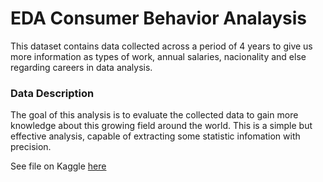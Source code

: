 # EDA Consumer Behavior Analaysis
This dataset contains data collected across a period of 4 years to give us more information as types of work, annual salaries, nacionality and else regarding careers in data analysis.

### Data Description
The goal of this analysis is to evaluate the collected data to gain more knowledge about this growing field around the world. This is a simple but effective analysis, capable of extracting some statistic infomation with precision.

See file on Kaggle [here](https://www.kaggle.com/code/leonardoterra/eda-ds-jobs)
